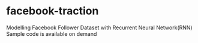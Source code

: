 # facebook-traction
Modelling Facebook Follower Dataset with Recurrent Neural Network(RNN)
Sample code is available on demand
